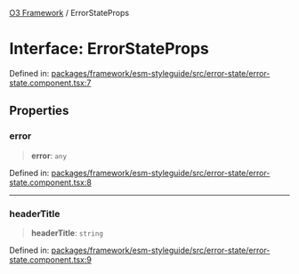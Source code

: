 [O3 Framework](../API.md) / ErrorStateProps

# Interface: ErrorStateProps

Defined in: [packages/framework/esm-styleguide/src/error-state/error-state.component.tsx:7](https://github.com/openmrs/openmrs-esm-core/blob/main/packages/framework/esm-styleguide/src/error-state/error-state.component.tsx#L7)

## Properties

### error

> **error**: `any`

Defined in: [packages/framework/esm-styleguide/src/error-state/error-state.component.tsx:8](https://github.com/openmrs/openmrs-esm-core/blob/main/packages/framework/esm-styleguide/src/error-state/error-state.component.tsx#L8)

***

### headerTitle

> **headerTitle**: `string`

Defined in: [packages/framework/esm-styleguide/src/error-state/error-state.component.tsx:9](https://github.com/openmrs/openmrs-esm-core/blob/main/packages/framework/esm-styleguide/src/error-state/error-state.component.tsx#L9)

